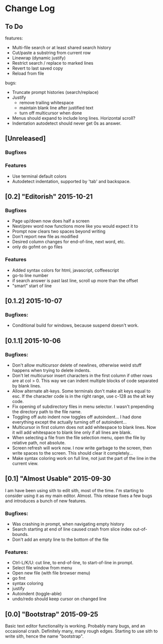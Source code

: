 Change Log
==========

## To Do

features:
 - Multi-file search or at least shared search history
 - Cut/paste a substring from current row
 - Linewrap (dynamic justify)
 - Restrict search / replace to marked lines
 - Revert to last saved copy
 - Reload from file

bugs:
 - Truncate prompt histories (search/replace)
 - Justify
   + remove trailing whitespace
   + maintain blank line after justified text
   + turn off multicursor when done
 - Menus should expand to include long lines.  Horizontal scroll?
 - Indentation autodetect should never get 0s as answer.


## [Unreleased]

### Bugfixes

### Features
 - Use terminal default colors
 - Autodetect indentation, supported by 'tab' and backspace.


## [0.2] "Editorish" 2015-10-21

### Bugfixes
 - Page up/down now does half a screen
 - Next/prev word now functions more like you would expect it to
 - Prompt now clears two spaces beyond writing
 - Don't report new file as modified
 - Desired column changes for end-of-line, next word, etc.
 - only do gofmt on go files

### Features
 - Added syntax colors for html, javascript, coffeescript
 - go-to line number
 - if search answer is past last line, scroll up more than the offset
 - "smart" start of line


## [0.1.2] 2015-10-07

### Bugfixes:
 - Conditional build for windows, because suspend doesn't work.


## [0.1.1] 2015-10-06

### Bugfixes:
 - Don't allow multicursor delete of newlines, otherwise weird stuff happens when
   trying to delete indents.
 - Don't let multicursor insert characters in the first column if other rows are
   at col > 0. This way we can indent multiple blocks of code separated by
   blank lines.
 - Allow alternate alt-keys.  Some terminals don't make alt keys equal to esc.
   If the character code is in the right range, use c-128 as the alt key code.
 - Fix opening of subdirectory files in menu selector.  I wasn't prepending
   the directory path to the file name.
 - Toggling off auto indent now toggles off autoindent...  I had done everything
   except the actually turning off of autoindent...
 - Multicursor in first column does not add whitespace to blank lines.  Now
   it will add whitespace to blank line only if all lines are blank.
 - When selecting a file from the file selection menu, open the file by relative path,
   not absolute.
 - Screen refresh will work now.  I now write garbage to the screen, then
   write spaces to the screen.  This should clear it completely...
 - Make syntax coloring work on full line, not just the part of the line in the
   current view.


## [0.1] "Almost Usable" 2015-09-30

I am have been using sith to edit sith, most of the time. I'm starting
to consider using it as my main editor. Almost. This release fixes a few
bugs and introduces a bunch of new features.

### Bugfixes:
 - Was crashing in prompt, when navigating empty history
 - Search starting at end of line caused crash from slice index out-of-bounds.
 - Don't add an empty line to the bottom of the file

### Features:
 - Ctrl-L/K/U: cut line, to end-of-line, to start-of-line in prompt.
 - Select file window from menu
 - Open new file (with file browser menu)
 - go fmt
 - syntax coloring
 - justify
 - Autoindent (toggle-able)
 - undo/redo should keep cursor on changed line



## [0.0] "Bootstrap" 2015-09-25

Basic text editor functionality is working. Probably many bugs, and an
occasional crash.  Definitely many, many rough edges.  Starting to use
sith to write sith, hence the name "bootstrap".


